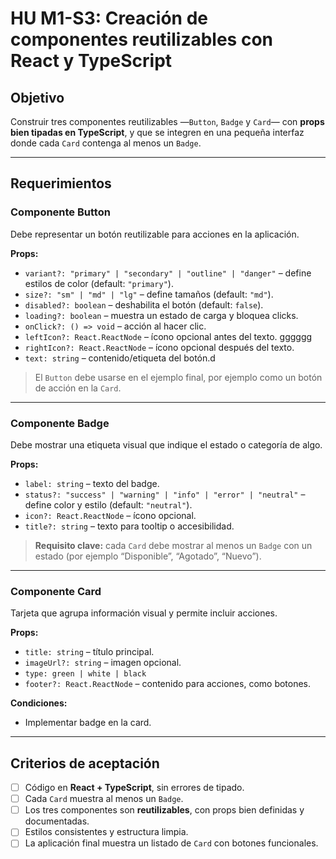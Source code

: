 # HU M1-S3: Creación de componentes reutilizables con React y TypeScript

## Objetivo
Construir tres componentes reutilizables —`Button`, `Badge` y `Card`— con **props bien tipadas en TypeScript**, y que se integren en una pequeña interfaz donde cada `Card` contenga al menos un `Badge`.

---

## Requerimientos

###  Componente **Button**
Debe representar un botón reutilizable para acciones en la aplicación.

**Props:**
- `variant?: "primary" | "secondary" | "outline" | "danger"` – define estilos de color (default: `"primary"`).  
- `size?: "sm" | "md" | "lg"` – define tamaños (default: `"md"`).  
- `disabled?: boolean` – deshabilita el botón (default: `false`).  
- `loading?: boolean` – muestra un estado de carga y bloquea clicks.  
- `onClick?: () => void` – acción al hacer clic.  
- `leftIcon?: React.ReactNode` – ícono opcional antes del texto.  gggggg
- `rightIcon?: React.ReactNode` – ícono opcional después del texto.  
- `text: string` – contenido/etiqueta del botón.d

> El `Button` debe usarse en el ejemplo final, por ejemplo como un botón de acción en la `Card`.

---

###  Componente **Badge**
Debe mostrar una etiqueta visual que indique el estado o categoría de algo.

**Props:**
- `label: string` – texto del badge.  
- `status?: "success" | "warning" | "info" | "error" | "neutral"` – define color y estilo (default: `"neutral"`).  
- `icon?: React.ReactNode` – ícono opcional.  
- `title?: string` – texto para tooltip o accesibilidad.

> **Requisito clave:** cada `Card` debe mostrar al menos un `Badge` con un estado (por ejemplo “Disponible”, “Agotado”, “Nuevo”).

---

###  Componente **Card**
Tarjeta que agrupa información visual y permite incluir acciones.

**Props:**
- `title: string` – título principal.   
- `imageUrl?: string` – imagen opcional. 
- `type: green | white | black` 
- `footer?: React.ReactNode` – contenido para acciones, como botones.    

**Condiciones:**
- Implementar badge en la card.

---

## Criterios de aceptación
- [ ] Código en **React + TypeScript**, sin errores de tipado.  
- [ ] Cada `Card` muestra al menos un `Badge`.  
- [ ] Los tres componentes son **reutilizables**, con props bien definidas y documentadas.  
- [ ] Estilos consistentes y estructura limpia.  
- [ ] La aplicación final muestra un listado de `Card` con botones funcionales.  
